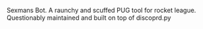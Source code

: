 Sexmans Bot.
A raunchy and scuffed PUG tool for rocket league.
Questionably maintained and built on top of discoprd.py
